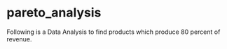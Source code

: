 # pareto_analysis

Following is a Data Analysis to find products which produce 80 percent of revenue.

 
